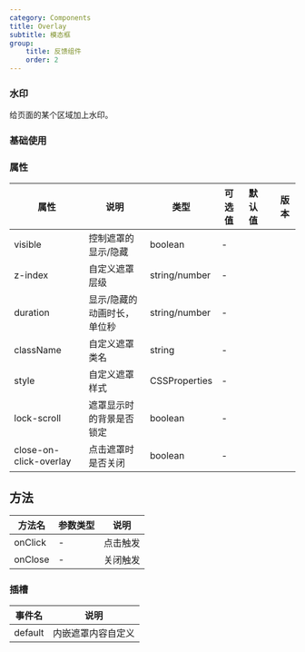 ```yaml
---
category: Components
title: Overlay
subtitle: 模态框
group:
    title: 反馈组件
    order: 2
---
```


### 水印

给页面的某个区域加上水印。

### 基础使用

<code src="./index.tsx"></code>

### 属性

| 属性                   | 说明                        | 类型          | 可选值 | 默认值 |     | 版本 |
| ---------------------- | --------------------------- | ------------- | ------ | ------ | --- | ---- |
| visible                | 控制遮罩的显示/隐藏         | boolean       | -      |        |     |
| z-index                | 自定义遮罩层级              | string/number | -      |        |     |
| duration               | 显示/隐藏的动画时长，单位秒 | string/number | -      |        |     |
| className              | 自定义遮罩类名              | string        | -      |        |     |
| style                  | 自定义遮罩样式              | CSSProperties | -      |        |     |
| lock-scroll            | 遮罩显示时的背景是否锁定    | boolean       | -      |        |     |
| close-on-click-overlay | 点击遮罩时是否关闭          | boolean       | -      |        |     |

## 方法

| 方法名  | 参数类型 | 说明     |
| ------- | -------- | -------- |
| onClick | -        | 点击触发 |
| onClose | -        | 关闭触发 |

### 插槽

| 事件名  | 说明               |
| ------- | ------------------ |
| default | 内嵌遮罩内容自定义 |
